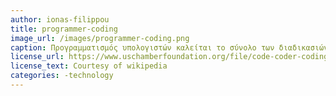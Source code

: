 ```yaml
---
author: ionas-filippou
title: programmer-coding
image_url: /images/programmer-coding.png
caption: Προγραμματισμός υπολογιστών καλείται το σύνολο των διαδικασιών σύνταξης ενός υπολογιστικού προγράμματος, συνήθως ως υλοποίηση κάποιων αλγορίθμων ύστερα από προσεκτική σχεδίαση, για την αυτοματοποιημένη εκτέλεση εργασιών ή επίλυση κάποιου υπολογιστικού προβλήματος από έναν υπολογιστή. 
license_url: https://www.uschamberfoundation.org/file/code-coder-coding-coffee-computer-copy-hands-js-keyboard-laptop-note-php-programmer-programming
license_text: Courtesy of wikipedia
categories: -technology
---
```

